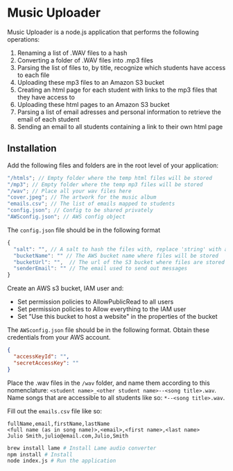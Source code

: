 # Music Uploader

Music Uploader is a node.js application that performs the following operations:

1. Renaming a list of .WAV files to a hash
2. Converting a folder of .WAV files into .mp3 files
3. Parsing the list of files to, by title, recognize which students have access to each file
4. Uploading these mp3 files to an Amazon S3 bucket
5. Creating an html page for each student with links to the mp3 files that they have access to
6. Uploading these html pages to an Amazon S3 bucket
7. Parsing a list of email adresses and personal information to retrieve the email of each student
8. Sending an email to all students containing a link to their own html page

## Installation

Add the following files and folders are in the root level of your application:

```javascript
"/htmls"; // Empty folder where the temp html files will be stored
"/mp3"; // Empty folder where the temp mp3 files will be stored
"/wav"; // Place all your wav files here
"cover.jpeg"; // The artwork for the music album
"emails.csv"; // The list of emails mapped to students
"config.json"; // Config to be shared privately
"AWSconfig.json"; // AWS config object
```

The `config.json` file should be in the following format

```javascript
{
  "salt": "", // A salt to hash the files with, replace 'string' with any string of characters
  "bucketName": "" // The AWS bucket name where files will be stored
  "bucketUrl": "",  // The url of the S3 bucket where files are stored
  "senderEmail": "" // The email used to send out messages
}
```

Create an AWS s3 bucket, IAM user and:

- Set permission policies to AllowPublicRead to all users
- Set permission policies to Allow everything to the IAM user
- Set "Use this bucket to host a website" in the properties of the bucket

The `AWSconfig.json` file should be in the following format. Obtain these credentials from your AWS account.

```json
{
  "accessKeyId": "",
  "secretAccessKey": ""
}
```

Place the .wav files in the `/wav` folder, and name them according to this nomenclature:
`<student name>_<other student name>--<song title>.wav`.
Name songs that are accessible to all students like so:
`*--<song title>.wav`.

Fill out the `emails.csv` file like so:

```
fullName,email,firstName,lastName
<full name (as in song name)>,<email>,<first name>,<last name>
Julio Smith,julio@email.com,Julio,Smith
```

```bash
brew install lame # Install Lame audio converter
npm install # Install
node index.js # Run the application
```
